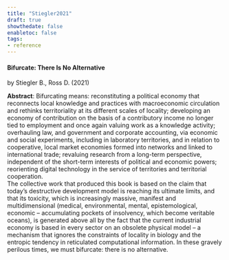 ```yaml
---
title: "Stiegler2021"
draft: true
showthedate: false
enabletoc: false
tags:
- reference
---
```


#### **Bifurcate: There Is No Alternative**     
by Stiegler B., Ross D. (2021)         

**Abstract**:  Bifurcating means: reconstituting a political economy that reconnects local knowledge and practices with macroeconomic circulation and rethinks territoriality at its different scales of locality; developing an economy of contribution on the basis of a contributory income no longer tied to employment and once again valuing work as a knowledge activity; overhauling law, and government and corporate accounting, via economic and social experiments, including in laboratory territories, and in relation to cooperative, local market economies formed into networks and linked to international trade; revaluing research from a long-term perspective, independent of the short-term interests of political and economic powers; reorienting digital technology in the service of territories and territorial cooperation. <br> The collective work that produced this book is based on the claim that today’s destructive development model is reaching its ultimate limits, and that its toxicity, which is increasingly massive, manifest and multidimensional (medical, environmental, mental, epistemological, economic – accumulating pockets of insolvency, which become veritable oceans), is generated above all by the fact that the current industrial economy is based in every sector on an obsolete physical model – a mechanism that ignores the constraints of locality in biology and the entropic tendency in reticulated computational information. In these gravely perilous times, we must bifurcate: there is no alternative.

